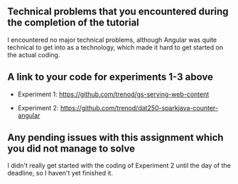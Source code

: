 ## Technical problems that you encountered during the completion of the tutorial

I encountered no major technical problems, although Angular was quite technical to get into as a technology, which made it hard to get started on the actual coding.

## A link to your code for experiments 1-3 above

* Experiment 1: https://github.com/trenod/gs-serving-web-content

* Experiment 2: https://github.com/trenod/dat250-sparkjava-counter-angular

## Any pending issues with this assignment which you did not manage to solve

I didn't really get started with the coding of Experiment 2 until the day of the deadline, so I haven't yet finished it.
